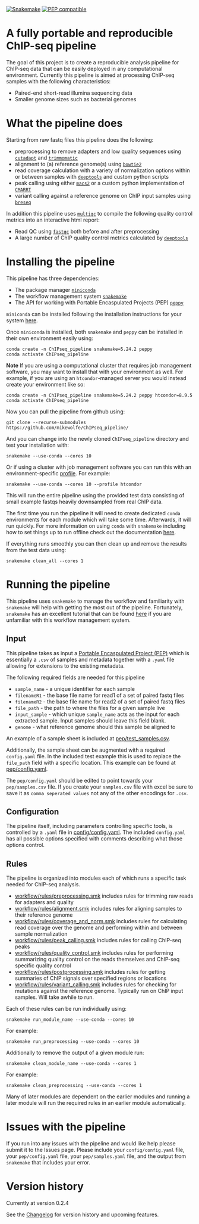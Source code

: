 [![Snakemake](https://img.shields.io/badge/snakemake-≥5.24.2-brightgreen.svg)](https://snakemake.bitbucket.io) [![PEP compatible](http://pepkit.github.io/img/PEP-compatible-green.svg)](http://pepkit.github.io)
# A fully portable and reproducible ChIP-seq pipeline

The goal of this project is to create a reproducible analysis pipeline for ChIP-seq data 
that can be easily deployed in any computational environment. Currently this pipeline is
aimed at processing ChIP-seq samples with the following 
characteristics:

- Paired-end short-read illumina sequencing data
- Smaller genome sizes such as bacterial genomes

# What the pipeline does
Starting from raw fastq files this pipeline does the following:

- preprocessing to remove adapters and low quality sequences using [`cutadapt`](https://cutadapt.readthedocs.io/en/stable/)
  and [`trimmomatic`](http://www.usadellab.org/cms/?page=trimmomatic)
- alignment to (a) reference genome(s) using [`bowtie2`](http://bowtie-bio.sourceforge.net/bowtie2/index.shtml)
- read coverage calculation with a variety of normalization options within or between samples 
  with [`deeptools`](https://deeptools.readthedocs.io/en/latest/) and custom python scripts 
- peak calling using either [`macs2`](https://github.com/macs3-project/MACS) or a custom python 
  implementation of [`CMARRT`](https://github.com/mikewolfe/CMARRT_python)
- variant calling against a reference genome on ChIP input samples using
  [`breseq`](https://barricklab.org/twiki/bin/view/Lab/ToolsBacterialGenomeResequencing)


In addition this pipeline uses [`multiqc`](https://multiqc.info/) to compile the 
following quality control metrics into an interactive html report:
- Read QC using [`fastqc`](https://www.bioinformatics.babraham.ac.uk/projects/fastqc/) both before and after preprocessing
- A large number of ChIP quality control metrics calculated by [`deeptools`](https://deeptools.readthedocs.io/en/latest/)

# Installing the pipeline

This pipeline has three dependencies:
- The package manager [`miniconda`](https://docs.conda.io/en/latest/miniconda.html)
- The workflow management system [`snakemake`](https://snakemake.readthedocs.io/en/stable/index.html)
- The API for working with Portable Encaspulated Projects (PEP) [`peppy`](http://peppy.databio.org/en/latest/)

`miniconda` can be installed following the installation instructions for your system [here](https://docs.conda.io/en/latest/miniconda.html).

Once `miniconda` is installed, both `snakemake` and `peppy` can be installed in their own environment easily using:
```
conda create -n ChIPseq_pipeline snakemake=5.24.2 peppy
conda activate ChIPseq_pipeline
```

**Note** If you are using a computational cluster that requires job management
software, you may want to install that with your environment as well.
For example, if you are using an `htcondor`-managed server you would
instead create your environment like so:
```
conda create -n ChIPseq_pipeline snakemake=5.24.2 peppy htcondor=8.9.5
conda activate ChIPseq_pipeline
```

Now you can pull the pipeline from github using:
```
git clone --recurse-submodules https://github.com/mikewolfe/ChIPseq_pipeline/
```

And you can change into the newly cloned `ChIPseq_pipeline` directory and test your installation with:
```
snakemake --use-conda --cores 10
```

Or if using a cluster with job management software you can run this
with an environment-specific
[profile](https://snakemake.readthedocs.io/en/v5.1.4/executable.html#profiles).
For example:
```
snakemake --use-conda --cores 10 --profile htcondor
```


This will run the entire pipeline using the provided test data consisting of small example fastqs heavily downsampled from real ChIP data. 

The first time you run the pipeline it will need to create dedicated `conda` environments for each module which will take some time. Afterwards, it will run quickly. For more information on using `conda` with `snakemake` including how to set things up to run offline check out the documentation [here](https://snakemake.readthedocs.io/en/stable/snakefiles/deployment.html#integrated-package-management).

If everything runs smoothly you can then clean up and remove the results from the test data using:
```
snakemake clean_all --cores 1
```

# Running the pipeline

This pipeline uses `snakemake` to manage the workflow and familiarity with `snakemake` will help with getting the most out of the pipeline. Fortunately, `snakemake` has an excellent tutorial that can be found [here](https://snakemake.readthedocs.io/en/stable/tutorial/tutorial.html) if you are unfamiliar with this workflow management system.

## Input

This pipeline takes as input a [Portable Encaspulated Project (PEP)](http://pep.databio.org/en/latest/) which is essentially a `.csv` of samples and metadata together with a `.yaml` file allowing for extensions to the existing metadata.

The following required fields are needed for this pipeline
- `sample_name` - a unique identifier for each sample
- `filenameR1` - the base file name for read1 of a set of paired fastq files
- `filenameR2` - the base file name for read2 of a set of paired fastq files
- `file_path` - the path to where the files for a given sample live
- `input_sample` - which unique `sample_name` acts as the input for each extracted sample.
Input samples should leave this field blank.
- `genome` - what reference genome should this sample be aligned to

An example of a sample sheet is included at [pep/test_samples.csv](pep/test_samples.csv).

Additionally, the sample sheet can be augmented with a required `config.yaml` file. In the included test example this is used to replace the `file_path` field with a specific location. This example can be found at [pep/config.yaml](pep/config.yaml).

The `pep/config.yaml` should be edited to point towards your `pep/samples.csv` file. If you create your `samples.csv` file with excel be sure to save it as `comma seperated values` not any of the other encodings for `.csv`.

## Configuration

The pipeline itself, including parameters controlling specific tools, is controlled by a `.yaml` file in [config/config.yaml](config/config.yaml). The included `config.yaml` has all possible options specified with comments describing what those options control.

## Rules

The pipeline is organized into modules each of which runs a specific task needed for ChIP-seq analysis.

- [workflow/rules/preprocessing.smk](workflow/rules/preprocessing.smk) includes rules for trimming raw reads for adapters and quality
- [workflow/rules/alignment.smk](workflow/rules/alignment.smk) includes rules for aligning samples to their reference genome
- [workflow/rules/coverage_and_norm.smk](workflow/rules/coverage_and_norm.smk) includes rules for calculating read coverage over the genome and performing within and between sample normalization
- [workflow/rules/peak_calling.smk](workflow/rules/peak_calling.smk) includes rules for calling ChIP-seq peaks
- [workflow/rules/quality_control.smk](workflow/rules/quality_control.smk) includes rules for performing summarizing quality control on the reads themselves and ChIP-seq specific quality control
- [workflow/rules/postprocessing.smk](workflow/rules/postprocessing.smk) includes rules for getting summaries of ChIP signals over specified regions or locations
- [workflow/rules/variant_calling.smk](workflow/rules/variant_calling.smk) includes rules for checking for mutations against the reference genome. Typically run on ChIP input samples. Will take awhile to run.

Each of these rules can be run individually using:
```
snakemake run_module_name --use-conda --cores 10
```

For example:
```
snakemake run_preprocessing --use-conda --cores 10
```

Additionally to remove the output of a given module run:
```
snakemake clean_module_name --use-conda --cores 1
```

For example:
```
snakemake clean_preprocessing --use-conda --cores 1
```

Many of later modules are dependent on the earlier modules and running a later module will run the required rules in an earlier module automatically.

# Issues with the pipeline

If you run into any issues with the pipeline and would like help please submit it to the Issues page. Please include your `config/config.yaml` file, your `pep/config.yaml` file, your `pep/samples.yaml` file, and the output from `snakemake` that includes your error.

# Version history

Currently at version 0.2.4

See the [Changelog](CHANGELOG.md) for version history and upcoming
features.
